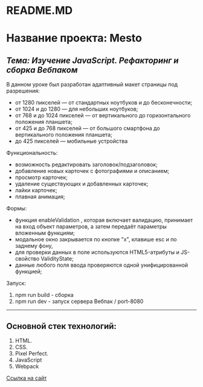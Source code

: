 # README.MD
# Название проекта: Mesto
*Тема: Изучение JavaScript. Рефакторинг и сборка Вебпаком*
----------------------

В данном уроке был разработан адаптивный макет страницы под разрешения:
* от 1280 пикселей — от стандартных ноутбуков и до бесконечности;
* от 1024 и до 1280 — для небольших ноутбуков;
* от 768 и до 1024 пикселей — от вертикального до горизонтального положения планшета;
* от 425 и до 768 пикселей — от большого смартфона до вертикального положения планшета;
* до 425 пикселей — мобильные устройства

Функциональность:
* возможность редактировать заголовок/подзаголовок;
* добавление новых карточек с фотографиями и описанием;
* просмотр карточек;
* удаление существующих и добавленных карточек;
* лайки карточек;
* плавная анимация;

Формы:
* функция enableValidation , которая включает валидацию, принимает на вход объект параметров, а затем передаёт параметры вложенным функциям;
* модальное окно закрывается по кнопке "x", клавише esc и по заднему фону,
* для проверки данных в поле используются HTML5-атрибуты и JS-свойство ValidityState;
* данные любого поля ввода проверяются одной унифицированной функцией;

Запуск:
  1. npm run build - сборка
  2. npm run dev - запуск сервера Вебпак / port-8080

----------------------
## Основной стек технологий:
  1. HTML.
  2. CSS.
  3. Pixel Perfect.
  4. JavaScript
  5. Webpack

[Ссылка на сайт](https://art9929.github.io/mesto/index.html)

